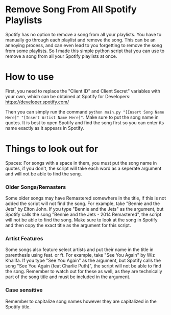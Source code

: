 # Remove Song From All Spotify Playlists
Spotify has no option to remove a song from all your playlists. You have to manually go through each playlist and remove the song. This can be an annoying process, and can even lead to you forgetting to remove the song from some playlists. So I made this simple python script that you can use to remove a song from all your Spotify playlists at once.

# How to use
First, you need to replace the "Client ID" and Client Secret" variables with your own, which can be obtained at Spotify for Developers: https://developer.spotify.com/

Then you can simply run the command `python main.py "[Insert Song Name Here]" "[Insert Artist Name Here]"`. Make sure to put the song name in quotes. It is best to open Spotify and find the song first so you can enter its name exactly as it appears in Spotify.

# Things to look out for
Spaces: For songs with a space in them, you must put the song name in quotes, if you don't, the script will take each word as a seperate argument and will not be able to find the song.

### Older Songs/Remasters
Some older songs may have Remastered somewhere in the title, if this is not added the script will not find the song. For example, take "Bennie and the Jets" by Elton John. If you type "Bennie and the Jets" as the argument, but Spotify calls the song "Bennie and the Jets - 2014 Remastered", the script will not be able to find the song. Make sure to look at the song in Spotify and then copy the exact title as the argument for this script.

### Artist Features
Some songs also feature select artists and put their name in the title in parenthesis using feat. or ft. For example, take "See You Again" by Wiz Khalifa. If you type "See You Again" as the argument, but Spotify calls the song "See You Again (feat Charlie Puth)", the script will not be able to find the song. Remember to watch out for these as well, as they are technically part of the song title and must be included in the argument.

### Case sensitive
Remember to capitalize song names however they are capitalized in the Spotify title.